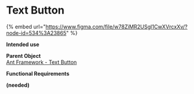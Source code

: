 # Text Button

{% embed url="https://www.figma.com/file/w78ZiMR2USgl1CwXVrcxXv/?node-id=534%3A23865" %}

**Intended use**  


**Parent Object**  
[Ant Framework - Text Button](https://ant.design/components/button/)

**Functional Requirements**

**\(needed\)**

